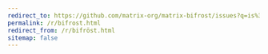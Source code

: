 ```yaml
---
redirect_to: https://github.com/matrix-org/matrix-bifrost/issues?q=is%3Aissue+is%3Aopen+sort%3Areactions-%2B1-desc
permalink: /r/bifrost.html
redirect_from: /r/bifröst.html
sitemap: false
---
```

